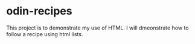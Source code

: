 # odin-recipes

This project is to demonstrate my use of HTML. 
I will dmeonstrate how to follow a recipe using html lists.